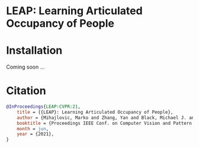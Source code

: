 # LEAP: Learning Articulated Occupancy of People

# Installation
Coming soon ...

# Citation

```bibtex
@InProceedings{LEAP:CVPR:21,
    title = {{LEAP}: Learning Articulated Occupancy of People},
    author = {Mihajlovic, Marko and Zhang, Yan and Black, Michael J. and Tang, Siyu},
    booktitle = {Proceedings IEEE Conf. on Computer Vision and Pattern Recognition (CVPR)},
    month = jun,
    year = {2021},
}
```
